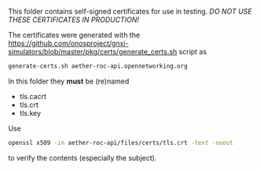 <!--
SPDX-FileCopyrightText: 2021 Open Networking Foundation

SPDX-License-Identifier: LicenseRef-ONF-Member-Only-1.0
-->

This folder contains self-signed certificates for use in testing. _DO NOT USE THESE
CERTIFICATES IN PRODUCTION!_

The certificates were generated with the
https://github.com/onosproject/gnxi-simulators/blob/master/pkg/certs/generate_certs.sh 
script as
```bash
generate-certs.sh aether-roc-api.opennetworking.org
```

In this folder they **must** be (re)named
* tls.cacrt
* tls.crt
* tls.key

Use
```bash
openssl x509 -in aether-roc-api/files/certs/tls.crt -text -noout
```
to verify the contents (especially the subject).
